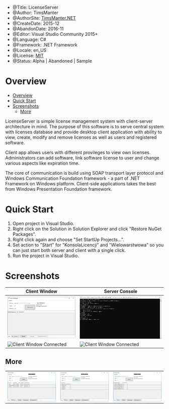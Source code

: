* @Title: LicenseServer
* @Author: TimsManter
* @AuthorSite: [TimsManter.NET](http://timsmanter.net/)
* @CreateDate: 2015-12
* @AbandonDate: 2016-11
* @Editor: Visual Studio Community 2015+
* @Language: C#
* @Framework: .NET Framework
* @Locale: en_US
* @License: [MIT](LICENSE.md)
* @Status: Alpha | Abandoned | Sample

# Overview

- [Overview](#overview)
- [Quick Start](#quick-start)
- [Screenshots](#screenshots)
  - [More](#more)

LicenseServer is simple license management system with client-server architecture in mind. The purpose of this software is to serve central system with licenses database and provide desktop client application with ability to view, create, modify and remove licenses as well as users and registered software.

Client app allows users with different provileges to view own licenses. Administrators can add software, link software license to user and change various aspects like expiration time.

The core of communication is build using SOAP transport layer protocol and Windows Communication Foundation framework - a part of .NET Framework on Windows platform. Client-side applications takes the best from Windows Presentation Foundation framework.

# Quick Start

1. Open project in Visual Studio.
2. Right click on the Solution in Solution Explorer and click "Restore NuGet Packages".
3. Right click again and choose "Set StartUp Projects...".
4. Set action to "Start" for "KonsolaLicencji" and "Wielowarstwowa" so you can just start both server and client with a single click.
5. Run the project in Visual Studio.

# Screenshots

| Client Window | Server Console |
--- | ---
![Manager Window](docs/screenshots/manager.png) | ![Server Console](docs/screenshots/console.png)
![Client Window Connected](docs/screenshots/client_window_software.png) | ![Client Window Connected](docs/screenshots/client_window_users.png)

## More

||||
--- | --- | ---
![User List](docs/screenshots/manager_users.png) | ![Software List](docs/screenshots/manager_software.png) | ![License List](docs/screenshots/manager_licenses.png)